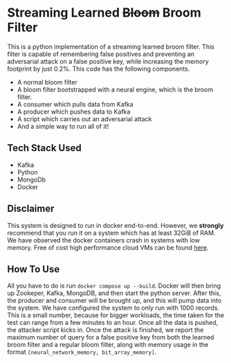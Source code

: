 # Streaming Learned ~~Bloom~~ Broom Filter

This is a python implementation of a streaming learned broom filter. This filter is
capable of remembering false positives and preventing an adversarial attack on a false positive key, while increasing the memory 
footprint by just 0.2%. This code has the following components.
- A normal bloom filter
- A bloom filter bootstrapped with a neural engine, which is the broom filter.
- A consumer which pulls data from Kafka
- A producer which pushes data to Kafka
- A script which carries out an adversarial attack
- And a simple way to run all of it!


## Tech Stack Used

- Kafka
- Python
- MongoDb
- Docker

## Disclaimer
This system is designed to run in docker end-to-end. However, we **strongly** recommend 
that you run it on a system which has at least 32GiB of RAM. We have observed the docker containers
crash in systems with low memory. Free of cost high performance cloud VMs can be found [here](cloudlab.us).

## How To Use
All you have to do is run ```docker compose up --build```. Docker will then bring up Zookeper, Kafka, MongoDB, and then start the python
server. After this, the producer and consumer will be brought up, and this will pump data into the system. We have configured
the system to only run with 1000 records. This is a small number, because for bigger workloads, the time taken for the test can
range from a few minutes to an hour. Once all the data is pushed, the attacker script kicks in. Once the attack is finished,
we report the maximum number of query for a false positive key from both the learned broom filter and a regular bloom filter, along with memory usage
in the format ```[neural_network_memory, bit_array_memory]```.